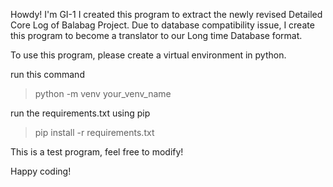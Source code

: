 Howdy! I'm GI-1 I created this program to extract the newly revised Detailed Core Log of Balabag Project.
Due to database compatibility issue, I create this program to become a translator to our Long time Database format.

To use this program, please create a virtual environment in python.

run this command
> python -m venv your_venv_name

run the requirements.txt using pip 

>pip install -r requirements.txt

This is a test program, feel free to modify!


Happy coding!